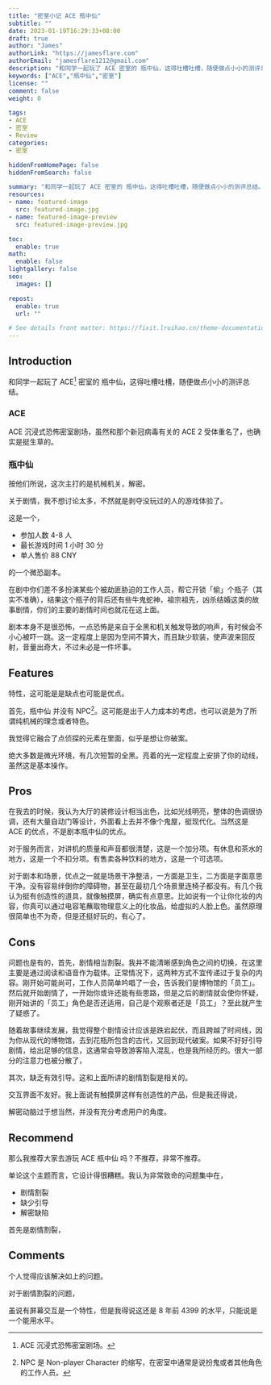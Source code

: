 ```yaml
---
title: "密室小记 ACE 瓶中仙"
subtitle: ""
date: 2023-01-19T16:29:33+08:00
draft: true
author: "James"
authorLink: "https://jamesflare.com"
authorEmail: "jamesflare1212@gmail.com"
description: "和同学一起玩了 ACE 密室的 瓶中仙，这得吐槽吐槽，随便做点小小的测评总结"
keywords: ["ACE","瓶中仙","密室"]
license: ""
comment: false
weight: 0

tags:
- ACE
- 密室
- Review
categories:
- 密室

hiddenFromHomePage: false
hiddenFromSearch: false

summary: "和同学一起玩了 ACE 密室的 瓶中仙，这得吐槽吐槽，随便做点小小的测评总结。"
resources:
- name: featured-image
  src: featured-image.jpg
- name: featured-image-preview
  src: featured-image-preview.jpg

toc:
  enable: true
math:
  enable: false
lightgallery: false
seo:
  images: []

repost:
  enable: true
  url: ""

# See details front matter: https://fixit.lruihao.cn/theme-documentation-content/#front-matter
---
```


## Introduction

和同学一起玩了 ACE[^2] 密室的 瓶中仙，这得吐槽吐槽，随便做点小小的测评总结。

[^2]: ACE 沉浸式恐怖密室剧场。

### ACE

ACE 沉浸式恐怖密室剧场，虽然和那个新冠病毒有关的 ACE 2 受体重名了，也确实是挺生草的。

### 瓶中仙

按他们所说，这次主打的是机械机关，解密。

关于剧情，我不想讨论太多，不然就是剥夺没玩过的人的游戏体验了。

这是一个，

- 参加人数 4-8 人
- 最长游戏时间 1 小时 30 分
- 单人售价 88 CNY

的一个微恐副本。

在剧中你们差不多扮演某些个被劫匪胁迫的工作人员，帮它开锁「偷」个瓶子（其实不准确），结果这个瓶子的背后还有些牛鬼蛇神，祖宗祖先，凶杀结婚这类的故事剧情，你们的主要的剧情时间也就花在这上面。

剧本本身不是很恐怖，一点恐怖是来自于全黑和机关触发导致的响声，有时候会不小心被吓一跳。这一定程度上是因为空间不算大，而且缺少软装，使声波来回反射，音量出奇大，不过未必是一件坏事。

## Features

特性，这可能是是缺点也可能是优点。

首先，瓶中仙 并没有 NPC[^1]。这可能是出于人力成本的考虑，也可以说是为了所谓纯机械的理念或者特色。

[^1]: NPC 是 Non-player Character 的缩写，在密室中通常是说扮鬼或者其他角色的工作人员。

我觉得它融合了点侦探的元素在里面，似乎是想让你破案。

绝大多数是微光环境，有几次短暂的全黑。亮着的光一定程度上安排了你的动线，虽然这是基本操作。

## Pros

在我去的时候，我认为大厅的装修设计相当出色，比如光线明亮，整体的色调很协调，还有大量自动门等设计，外面看上去并不像个鬼屋，挺现代化。当然这是 ACE 的优点，不是剧本瓶中仙的优点。

对于服务而言，对讲机的质量和声音都很清楚，这是一个加分项。有休息和茶水的地方，这是一个不扣分项。有售卖各种饮料的地方，这是一个可选项。

对于剧本和场景，优点之一就是场景干净整洁，一方面是卫生，二方面是字面意思干净。没有容易绊倒你的障碍物，甚至在最初几个场景里连椅子都没有。有几个我认为挺有创造性的道具，就像触摸屏，确实有点意思。比如说有一个让你化妆的内容，你真可以通过电容笔蘸取物理意义上的化妆品，给虚拟的人脸上色。虽然原理很简单也不为奇，但是还挺好玩的，有心了。

## Cons

问题也是有的，首先，剧情相当割裂。我并不能清晰感到角色之间的切换，在这里主要是通过阅读和语音作为载体。正常情况下，这两种方式不宜传递过于复杂的内容。刚开始可能尚可，工作人员简单吟唱了一会，告诉我们是博物馆的「员工」。然后就开始剧情了，一开始你或许还能有些思路，但是之后的剧情就会使你怀疑，刚开始讲的「员工」角色是否还适用，自己是个观察者还是「员工」？至此就产生了疑惑了。

随着故事继续发展，我觉得整个剧情设计应该是跌宕起伏，而且跨越了时间线，因为你从现代的博物馆，去到花瓶所包含的古代，又回到现代破案。如果不好好引导剧情，给出足够的信息，这通常会导致游客陷入混乱，也是我所经历的。很大一部分的注意力也被分散了，

其次，缺乏有效引导。这和上面所讲的剧情割裂是相关的。

交互界面不友好。我上面说有触摸屏这样有创造性的产品，但是我还得说，

解密动脑过于想当然，并没有充分考虑用户的角度。

## Recommend

那么我推荐大家去游玩 ACE 瓶中仙 吗？不推荐，非常不推荐。

单论这个主题而言，它设计得很糟糕。我认为非常致命的问题集中在，

- 剧情割裂
- 缺少引导
- 解密缺陷

首先是剧情割裂，

## Comments

个人觉得应该解决如上的问题。

对于剧情割裂的问题，

虽说有屏幕交互是一个特性，但是我得说这还是 8 年前 4399 的水平，只能说是一个能用水平。